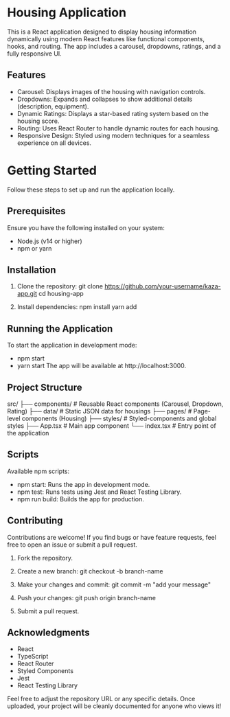 # Housing Application

This is a React application designed to display housing information dynamically using modern React features like functional components, hooks, and routing. The app includes a carousel, dropdowns, ratings, and a fully responsive UI.

## Features
- Carousel: Displays images of the housing with navigation controls.
- Dropdowns: Expands and collapses to show additional details (description, equipment).
- Dynamic Ratings: Displays a star-based rating system based on the housing score.
- Routing: Uses React Router to handle dynamic routes for each housing.
- Responsive Design: Styled using modern techniques for a seamless experience on all devices.


# Getting Started
Follow these steps to set up and run the application locally.

## Prerequisites
Ensure you have the following installed on your system:
- Node.js (v14 or higher)
- npm or yarn

## Installation
1. Clone the repository:
git clone https://github.com/your-username/kaza-app.git
cd housing-app

2. Install dependencies:
npm install
yarn add

## Running the Application
To start the application in development mode:
- npm start
- yarn start
The app will be available at http://localhost:3000.


## Project Structure
src/
├── components/          # Reusable React components (Carousel, Dropdown, Rating)
├── data/                # Static JSON data for housings
├── pages/               # Page-level components (Housing)
├── styles/              # Styled-components and global styles
├── App.tsx              # Main app component
└── index.tsx            # Entry point of the application


## Scripts
Available npm scripts:
- npm start: Runs the app in development mode.
- npm test: Runs tests using Jest and React Testing Library.
- npm run build: Builds the app for production.


## Contributing
Contributions are welcome! If you find bugs or have feature requests, feel free to open an issue or submit a pull request.

1. Fork the repository.

2. Create a new branch:
git checkout -b branch-name

3. Make your changes and commit:
git commit -m "add your message"

4. Push your changes:
git push origin branch-name

5. Submit a pull request.


## Acknowledgments
- React
- TypeScript
- React Router
- Styled Components
- Jest
- React Testing Library

Feel free to adjust the repository URL or any specific details. Once uploaded, your project will be cleanly documented for anyone who views it!